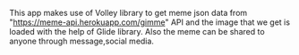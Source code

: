 This app makes use of Volley library to get meme json data from "https://meme-api.herokuapp.com/gimme" API and the image that we get is loaded with the help of Glide library.
Also the meme can be shared to anyone through message,social media.
